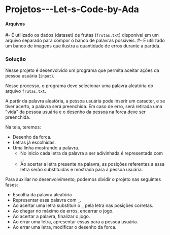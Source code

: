 # Projetos---Let-s-Code-by-Ada

 #### Arquivos
 #- É utilizado os dados (dataset) de frutas (`frutas.txt`) disponível em um arquivo separado para compor o banco de palavras possíveis.
 #- É utilizado um banco de imagens que ilustra a quantidade de erros durante a partida.


### Solução

Nesse projeto é desenvolvido um programa que permita aceitar ações da pessoa usuária (`input`).

Nesse processo, o programa deve selecionar uma palavra aleatória do arquivo `frutas.txt`.

A partir da palavra aleatória, a pessoa usuária pode inserir um caracter, e se tiver acerto, a palavra será preenchida. Em caso de erro, será retirada uma "vida" da pessoa usuária e o desenho da pessoa na forca deve ser preenchida.

Na tela, teremos:
- Desenho da forca.
- Letras já escolhidas.
- Uma linha mostrando a palavra.
  - No inicio cada letra da palavra a ser adivinhada é representada com `_`.
  - Ao acertar a letra presente na palavra, as posições referentes a essa letra serão substituidas e mostrada para a pessoa usuária.

Para auxiliar no desenvolvimento, podemos dividir o projeto nas seguintes fases:
- Escolha da palavra aleatória
- Representar essa palavra com `_`.
- Ao acertar uma letra substituir o `_` pela letra nas posições corretas.
- Ao chegar no máximo de erros, encerrar o jogo.
- Ao acertar a palavra, finalizar o jogo.
- Ao errar uma letra, apresentar essas para a pessoa usuária.
- Ao errar uma letra, modificar o desenho da forca.